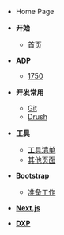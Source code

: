 <!-- docs/_sidebar.md -->
- Home Page
* **开始**
  * [首页](/)

* **ADP**
  * [1750](ADP-1750.md)
* **开发常用**
  * [Git](git)
  * [Drush](drush)
* **工具**
  * [工具清单](tools)
  * [其他页面](other.html)
* **Bootstrap**
  * [准备工作](/bootstrap/)
* **[Next.js](/next.js/)**
* **[DXP](/dxp/)**


